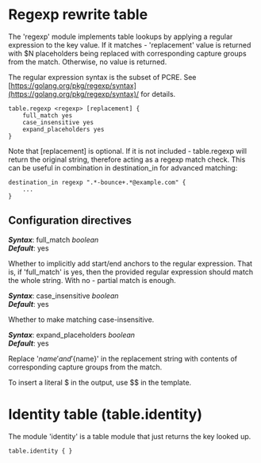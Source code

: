 # Regexp rewrite table

The 'regexp' module implements table lookups by applying a regular expression
to the key value. If it matches - 'replacement' value is returned with $N
placeholders being replaced with corresponding capture groups from the match.
Otherwise, no value is returned.

The regular expression syntax is the subset of PCRE. See
[https://golang.org/pkg/regexp/syntax](https://golang.org/pkg/regexp/syntax)/ for details.

```
table.regexp <regexp> [replacement] {
	full_match yes
	case_insensitive yes
	expand_placeholders yes
}
```

Note that [replacement] is optional. If it is not included - table.regexp
will return the original string, therefore acting as a regexp match check.
This can be useful in combination in destination\_in for
advanced matching:
```
destination_in regexp ".*-bounce+.*@example.com" {
	...
}
```

## Configuration directives

***Syntax***: full\_match _boolean_ <br>
***Default***: yes

Whether to implicitly add start/end anchors to the regular expression.
That is, if 'full\_match' is yes, then the provided regular expression should
match the whole string. With no - partial match is enough.

***Syntax***: case\_insensitive _boolean_ <br>
***Default***: yes

Whether to make matching case-insensitive.

***Syntax***: expand\_placeholders _boolean_ <br>
***Default***: yes

Replace '$name' and '${name}' in the replacement string with contents of
corresponding capture groups from the match.

To insert a literal $ in the output, use $$ in the template.

# Identity table (table.identity)

The module 'identity' is a table module that just returns the key looked up.

```
table.identity { }
```

